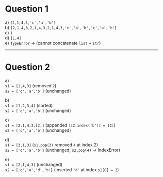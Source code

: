 # **Question 1** 
a) `[2,1,4,3,'c','a','b']`  
b) `[2,1,4,3,2,1,4,3,2,1,4,3,'c','a','b','c','a','b']`  
c) `1`  
d) `[1,4]`  
e) `TypeError` → (cannot concatenate `list` + `str`)

---

# **Question 2** 
a)  
  `s1 = [1,4,3]` (removed `2`)  
  `s2 = ['c','a','b']` (unchanged)  
  
b)  
  `s1 = [1,2,3,4]` (sorted)  
  `s2 = ['c','a','b']` (unchanged)  
  
c)  
  `s1 = [2,1,4,3,[2]]` (appended `[s2.index('b')] = [2]`)  
  `s2 = ['c','a','b']` (unchanged)  
  
d)  
  `s1 = [2,1,3]` (`s1.pop(2)` removed `4` at index 2)  
  `s2 = ['c','a','b']` (unchanged, `s2.pop(4)` → IndexError)  
  
e)  
  `s1 = [2,1,4,3]` (unchanged)  
  `s2 = ['c','a','d','b']` (inserted `'d'` at index `s1[0] = 2`)
